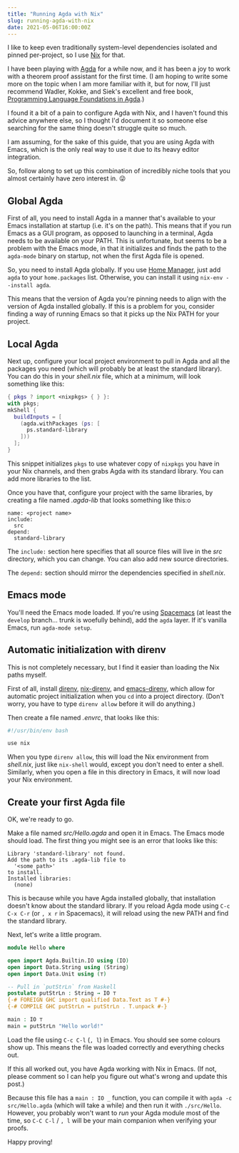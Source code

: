 ```yaml
---
title: "Running Agda with Nix"
slug: running-agda-with-nix
date: 2021-05-06T16:00:00Z
---
```


I like to keep even traditionally system-level dependencies isolated and pinned per-project, so I use [Nix][] for that.

I have been playing with [Agda][] for a while now, and it has been a joy to work with a theorem proof assistant for the first time. (I am hoping to write some more on the topic when I am more familiar with it, but for now, I'll just recommend Wadler, Kokke, and Siek's excellent and free book, [Programming Language Foundations in Agda][].)

I found it a bit of a pain to configure Agda with Nix, and I haven't found this advice anywhere else, so I thought I'd document it so someone else searching for the same thing doesn't struggle quite so much.

I am assuming, for the sake of this guide, that you are using Agda with Emacs, which is the only real way to use it due to its heavy editor integration.

So, follow along to set up this combination of incredibly niche tools that you almost certainly have zero interest in. 😜

<!--more-->

## Global Agda

First of all, you need to install Agda in a manner that's available to your Emacs installation at startup (i.e. it's on the path). This means that if you run Emacs as a GUI program, as opposed to launching in a terminal, Agda needs to be available on your PATH. This is unfortunate, but seems to be a problem with the Emacs mode, in that it initializes and finds the path to the `agda-mode` binary on startup, not when the first Agda file is opened.

So, you need to install Agda globally. If you use [Home Manager][], just add `agda` to your `home.packages` list. Otherwise, you can install it using `nix-env --install agda`.

This means that the version of Agda you're pinning needs to align with the version of Agda installed globally. If this is a problem for you, consider finding a way of running Emacs so that it picks up the Nix PATH for your project.

## Local Agda

Next up, configure your local project environment to pull in Agda and all the packages you need (which will probably be at least the standard library). You can do this in your _shell.nix_ file, which at a minimum, will look something like this:

```nix
{ pkgs ? import <nixpkgs> { } }:
with pkgs;
mkShell {
  buildInputs = [
    (agda.withPackages (ps: [
      ps.standard-library
    ]))
  ];
}
```

This snippet initializes `pkgs` to use whatever copy of `nixpkgs` you have in your Nix channels, and then grabs Agda with its standard library. You can add more libraries to the list.

Once you have that, configure your project with the same libraries, by creating a file named _<project-name>.agda-lib_ that looks something like this:o

```
name: <project name>
include:
  src
depend:
  standard-library
```

The `include:` section here specifies that all source files will live in the _src_ directory, which you can change. You can also add new source directories.

The `depend:` section should mirror the dependencies specified in _shell.nix_.

## Emacs mode

You'll need the Emacs mode loaded. If you're using [Spacemacs][] (at least the `develop` branch… trunk is woefully behind), add the `agda` layer. If it's vanilla Emacs, run `agda-mode setup`.

## Automatic initialization with direnv

This is not completely necessary, but I find it easier than loading the Nix paths myself.

First of all, install [direnv][], [nix-direnv][], and [emacs-direnv][], which allow for automatic project initialization when you `cd` into a project directory. (Don't worry, you have to type `direnv allow` before it will do anything.)

Then create a file named _.envrc_, that looks like this:

```bash
#!/usr/bin/env bash

use nix
```

When you type `direnv allow`, this will load the Nix environment from _shell.nix_, just like `nix-shell` would, except you don't need to enter a shell. Similarly, when you open a file in this directory in Emacs, it will now load your Nix environment.

## Create your first Agda file

OK, we're ready to go.

Make a file named _src/Hello.agda_ and open it in Emacs. The Emacs mode should load. The first thing you might see is an error that looks like this:

```
Library 'standard-library' not found.
Add the path to its .agda-lib file to
  '<some path>'
to install.
Installed libraries:
  (none)
```

This is because while you have Agda installed globally, that installation doesn't know about the standard library. If you reload Agda mode using `C-c C-x C-r` (or `, x r` in Spacemacs), it will reload using the new PATH and find the standard library.

Next, let's write a little program.

```agda
module Hello where

open import Agda.Builtin.IO using (IO)
open import Data.String using (String)
open import Data.Unit using (⊤)

-- Pull in `putStrLn` from Haskell
postulate putStrLn : String → IO ⊤
{-# FOREIGN GHC import qualified Data.Text as T #-}
{-# COMPILE GHC putStrLn = putStrLn . T.unpack #-}

main : IO ⊤
main = putStrLn "Hello world!"
```

Load the file using `C-c C-l` (`, l`) in Emacs. You should see some colours show up. This means the file was loaded correctly and everything checks out.

If this all worked out, you have Agda working with Nix in Emacs. (If not, please comment so I can help you figure out what's wrong and update this post.)

Because this file has a `main : IO _` function, you can compile it with `agda -c src/Hello.agda` (which will take a while) and then run it with `./src/Hello`. However, you probably won't want to _run_ your Agda module most of the time, so `C-C C-l` / `, l` will be your main companion when verifying your proofs.

Happy proving!

[agda]: https://agda.readthedocs.io/en/latest/
[direnv]: https://direnv.net/
[emacs-direnv]: https://github.com/wbolster/emacs-direnv
[home manager]: https://github.com/nix-community/home-manager
[nix]: https://nixos.org/
[nix-direnv]: https://github.com/nix-community/nix-direnv
[programming language foundations in agda]: https://plfa.github.io/
[spacemacs]: https://develop.spacemacs.org/
